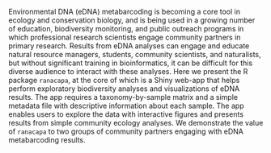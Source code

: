 Environmental DNA (eDNA) metabarcoding is becoming a core tool in ecology and conservation biology, and is being used in a growing number of education, biodiversity monitoring, and public outreach programs in which professional research scientists engage community partners in primary research. Results from eDNA analyses can engage and educate natural resource managers, students, community scientists, and naturalists, but without significant training in bioinformatics, it can be difficult for this diverse audience to interact with these analyses. Here we present the R package `ranacapa`, at the core of which is a Shiny web-app that helps perform exploratory biodiversity analyses and visualizations of eDNA results. The app requires a taxonomy-by-sample matrix and a simple metadata file with descriptive information about each sample. The app enables users to explore the data with interactive figures and presents results from simple community ecology analyses. We demonstrate the value of `ranacapa` to  two groups of community partners engaging with eDNA metabarcoding results. 
